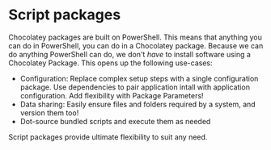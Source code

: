 ﻿# Script packages

Chocolatey packages are built on PowerShell. This means that anything you can do in PowerShell, you can do in a Chocolatey package.
Because we can do anything PowerShell can do, we don't _have_ to install software using a Chocolatey Package. This opens up the
following use-cases:

- Configuration: Replace complex setup steps with a single configuration package. Use dependencies to pair application
intall with application configuration. Add flexibility with Package Parameters!
- Data sharing: Easily ensure files and folders required by a system, and version them too!
- Dot-source bundled scripts and execute them as needed

Script packages provide ultimate flexibility to suit any need.